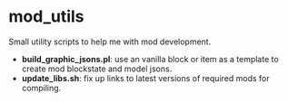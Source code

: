 # mod_utils
Small utility scripts to help me with mod development.

- **build_graphic_jsons.pl**: use an vanilla block or item as a template to create mod blockstate and model jsons.
- **update_libs.sh**: fix up links to latest versions of required mods for compiling.
